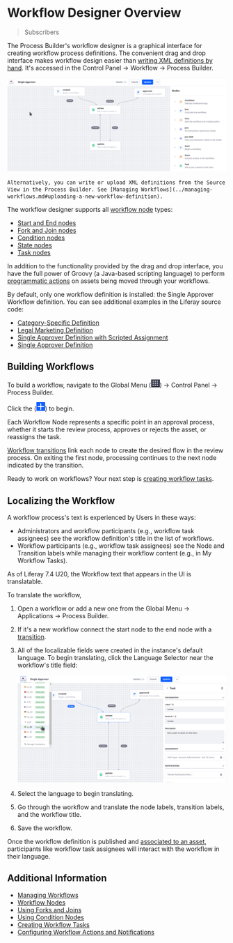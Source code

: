 # Workflow Designer Overview

> Subscribers

The Process Builder's workflow designer is a graphical interface for creating workflow process definitions. The convenient drag and drop interface makes workflow design easier than [writing XML definitions by hand](../../developer-guide/crafting-xml-workflow-definitions). It's accessed in the Control Panel &rarr; Workflow &rarr; Process Builder.

![Drag and drop nodes onto the designer canvas.](./workflow-designer-overview/images/01.png)

```{tip}
Alternatively, you can write or upload XML definitions from the Source View in the Process Builder. See [Managing Workflows](../managing-workflows.md#uploading-a-new-workflow-definition).
```

The workflow designer supports all [workflow node](./workflow-nodes.md) types:

* [Start and End nodes](./workflow-nodes.md#start-and-end-nodes)
* [Fork and Join nodes](./using-forks-and-joins.md)
* [Condition nodes](./using-condition-nodes.md)
* [State nodes](./workflow-nodes.md#state-nodes)
* [Task nodes](./creating-workflow-tasks.md)

In addition to the functionality provided by the drag and drop interface, you have the full power of Groovy (a Java-based scripting language) to perform [programmatic actions](./../../developer-guide/using-the-script-engine-in-workflow.md) on assets being moved through your workflows.

By default, only one workflow definition is installed: the Single Approver Workflow definition. You can see additional examples in the Liferay source code:

* [Category-Specific Definition](https://github.com/liferay/liferay-learn/blob/master/docs/dxp/latest/en/process-automation/workflow/designing-and-managing-workflows/workflow-designer/workflow-designer-overview/resources/category-specific-definition.xml)
* [Legal Marketing Definition](https://github.com/liferay/liferay-learn/blob/master/docs/dxp/latest/en/process-automation/workflow/designing-and-managing-workflows/workflow-designer/workflow-designer-overview/resources/legal-marketing-definition.xml)
* [Single Approver Definition with Scripted Assignment](https://github.com/liferay/liferay-learn/blob/master/docs/dxp/latest/en/process-automation/workflow/designing-and-managing-workflows/workflow-designer/workflow-designer-overview/resources/single-approver-definition-scripted-assignment.xml)
* [Single Approver Definition](https://github.com/liferay/liferay-learn/blob/master/docs/dxp/latest/en/process-automation/workflow/designing-and-managing-workflows/workflow-designer/workflow-designer-overview/resources/single-approver-definition.xml)

## Building Workflows

To build a workflow, navigate to the Global Menu (![Global Menu](../../../../images/icon-applications-menu.png)) &rarr; Control Panel &rarr; Process Builder.

Click the (![Add icon](../../../../images/icon-add.png)) to begin.

Each Workflow Node represents a specific point in an approval process, whether it starts the review process, approves or rejects the asset, or reassigns the task.

[Workflow transitions](./workflow-transitions.md) link each node to create the desired flow in the review process. On exiting the first node, processing continues to the next node indicated by the transition.

Ready to work on workflows? Your next step is [creating workflow tasks](./creating-workflow-tasks.md).

## Localizing the Workflow

A workflow process's text is experienced by Users in these ways:

- Administrators and workflow participants (e.g., workflow task assignees) see the workflow definition's title in the list of workflows.
- Workflow participants (e.g., workflow task assignees) see the Node and Transition labels while managing their workflow content (e.g., in My Workflow Tasks).

<!-- TODO: adjust this update number as needed -->
As of Liferay 7.4 U20, the Workflow text that appears in the UI is translatable.

To translate the workflow,

1. Open a workflow or add a new one from the Global Menu &rarr; Applications &rarr; Process Builder. 
1. If it's a new workflow connect the start node to the end node with a [transition](./workflow-transitions.md).
1. All of the localizable fields were created in the instance's default language. To begin translating, click the Language Selector near the workflow's title field:

   ![Use the language selector to choose a translation language.](./workflow-designer-overview/images/02.png)

1. Select the language to begin translating.
1. Go through the workflow and translate the node labels, transition labels, and the workflow title.
1. Save the workflow.

Once the workflow definition is published and [associated to an asset](../../using-workflows/activating-workflow.md), participants like workflow task assignees will interact with the workflow in their language.

## Additional Information

* [Managing Workflows](../managing-workflows.md)
* [Workflow Nodes](./workflow-nodes.md)
* [Using Forks and Joins](./using-forks-and-joins.md)
* [Using Condition Nodes](./using-condition-nodes.md)
* [Creating Workflow Tasks](./creating-workflow-tasks.md)
* [Configuring Workflow Actions and Notifications](./configuring-workflow-actions-and-notifications.md)
